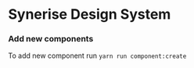 # Synerise Design System

### Add new components

To add new component run `yarn run component:create`

